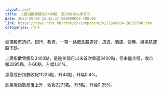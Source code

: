 ```yaml
---
layout: post
title: 上證指數曾觸及3400點　逾10個月以來首次
date: 2023-05-08 15:16:37.000000000 +08:00
link: https://news.rthk.hk/rthk/ch/component/k2/1699684-20230508.htm
categories: rthk
---
```


滬深股市造好。銀行、教育、一帶一路概念股造好，旅遊、酒店、醫藥、機場航運股下跌。

上證指數曾觸及3400點，是逾10個月以來首次重返3400點，但未能企穩，收市報3395點，升60點，升幅1.81%。

深證成份指數收報11225點，升44點，升幅0.4%。

創業板指數反覆上升，收報2273點，升5點，升幅0.25%。
